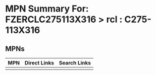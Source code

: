 



# MPN Summary For: FZERCLC275113X316 > rcl : C275-113X316

## MPNs
  

|MPN|Direct Links|Search Links|
| :--- | :--- | :--- |
||||
